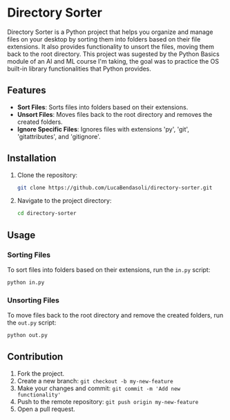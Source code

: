 
# Directory Sorter

Directory Sorter is a Python project that helps you organize and manage files on your desktop by sorting them into folders based on their file extensions. It also provides functionality to unsort the files, moving them back to the root directory.
This project was sugested by the Python Basics module of an AI and ML course I'm taking, the goal was to practice the OS built-in library functionalities that Python provides.

## Features

- **Sort Files**: Sorts files into folders based on their extensions.
- **Unsort Files**: Moves files back to the root directory and removes the created folders.
- **Ignore Specific Files**: Ignores files with extensions 'py', 'git', 'gitattributes', and 'gitignore'.

## Installation

1. Clone the repository:
    ```sh
    git clone https://github.com/LucaBendasoli/directory-sorter.git
    ```
2. Navigate to the project directory:
    ```sh
    cd directory-sorter
    ```

## Usage

### Sorting Files

To sort files into folders based on their extensions, run the `in.py` script:

```sh
python in.py
```

### Unsorting Files

To move files back to the root directory and remove the created folders, run the `out.py` script:

```sh
python out.py
```

## Contribution

1. Fork the project.
2. Create a new branch: `git checkout -b my-new-feature`
3. Make your changes and commit: `git commit -m 'Add new functionality'`
4. Push to the remote repository: `git push origin my-new-feature`
5. Open a pull request.
